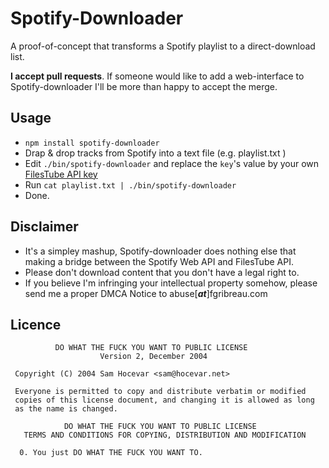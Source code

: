 Spotify-Downloader
==================

A proof-of-concept that transforms a Spotify playlist to a direct-download list.

**I accept pull requests**. If someone would like to add a web-interface to Spotify-downloader
I'll be more than happy to accept the merge.

Usage
-----

* `npm install spotify-downloader`
* Drap & drop tracks from Spotify into a text file (e.g. playlist.txt )
* Edit `./bin/spotify-downloader` and replace the `key`'s value by your own [FilesTube API key](http://www.filestube.com/api.html)
* Run `cat playlist.txt | ./bin/spotify-downloader`
* Done.


Disclaimer
----------

* It's a simpley mashup, Spotify-downloader does nothing else that making a bridge between the Spotify Web API and FilesTube API.
* Please don't download content that you don't have a legal right to.
* If you believe I'm infringing your intellectual property somehow, please send me a proper DMCA Notice to abuse[***_at_***]fgribreau.com

Licence
-------

              DO WHAT THE FUCK YOU WANT TO PUBLIC LICENSE
                        Version 2, December 2004

     Copyright (C) 2004 Sam Hocevar <sam@hocevar.net>

     Everyone is permitted to copy and distribute verbatim or modified
     copies of this license document, and changing it is allowed as long
     as the name is changed.

                DO WHAT THE FUCK YOU WANT TO PUBLIC LICENSE
       TERMS AND CONDITIONS FOR COPYING, DISTRIBUTION AND MODIFICATION

      0. You just DO WHAT THE FUCK YOU WANT TO.
